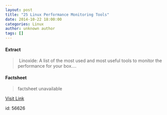 ```yaml
---
layout: post
title: "25 Linux Performance Monitoring Tools"
date: 2014-10-22 18:00:00
categories: Linux
author: unknown author
tags: []
---
```



#### Extract
>&nbsp;Linoxide: A list of the most used and most useful tools to monitor the performance for your box....

#### Factsheet
>factsheet unavailable

[Visit Link](http://www.linuxtoday.com/upload/amazing-25-linux-performance-monitoring-tools-141022030509.html)

id:   56626

